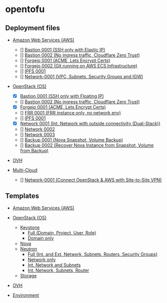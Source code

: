 # opentofu

## Deployment files
- [Amazon Web Services (AWS)](/aws-deploy/)
    - [] [Bastion 0001 (SSH only with Elastic IP)](/aws-deploy/bastion-0001/)
    - [] [Bastion 0002 (No ingress traffic, Cloudflare Zero Trust)](/aws-deploy/bastion-0002/)
    - [] [Forgejo 0001 (ACME, Lets Encrypt Certs)](/aws-deploy/forgejo-0001/)
    - [] [Forgejo 0002 (Git running on AWS ECS Infrastructure)](/aws-deploy/forgejo-0002/)
    - [] [IPFS 0001](/aws-deploy/ipfs-0001/)
    - [] [Network-0001 (VPC, Subnets, Security Groups and IGW)](/aws-deploy/network-0001/)

- [OpenStack (OS)](/os-deploy/)
    - [x] [Bastion 0001 (SSH only with Floating IP)](/os-deploy/bastion-0001/)
    - [] [Bastion 0002 (No ingress traffic, Cloudflare Zero Trust)](/os-deploy/bastion-0002/)
    - [x] [Forgejo 0001 (ACME, Lets Encrypt Certs)](/os-deploy/forgejo-0001/)
    - [] [FRR 0001 (FRR instance only, no network env)](/os-deploy/frr-0001/)
    - [] [IPFS 0001](/os-deploy/ipfs-0001/)
    - [x] [Network 0001 (Int. Network with outside connectivity (Dual-Stack))](/os-deploy/network-0001/)
    - [] [Network 0002](/os-deploy/network-0002/)
    - [] [Network 0003](/os-deploy/network-0003/)
    - [] [Backup 0001 (Nova Snapshot, Volume Backup)](/os-deploy/backup-0001/)
    - [] [Backup 0002 (Recover Nova Instance from Snapshot, Volume from Backup)](/os-deploy/backup-0002/)
- [OVH](/ovh-deploy/)
- [Multi-Cloud](/multicloud-deploy/)
    - [] [Network-0001 (Connect OpenStack & AWS with Site-to-Site VPN)](/multicloud-deploy/network-0001/)

## Templates
- [Amazon Web Services (AWS)](/templates/aws/)
- [OpenStack (OS)](/templates/openstack/)
    - [Keystone](/templates/openstack/iam/)
        - [Full (Domain, Project, User, Role)](/templates/openstack/iam/full/)
        - [Domain only](/templates/openstack/iam/domain-only/)
    - [Nova](/templates/openstack/compute/)
    - [Neutron](/templates/openstack/networking/)
        - [Full (Int. and Ext. Network, Subnets, Routers, Security Groups)](/templates/openstack/networking/full/)
        - [Network only](/templates/openstack/networking/network-only/)
        - [Int. Network and Subnets](/templates/openstack/networking/int-net-subnet/)
        - [Int. Network, Subnets, Router](/templates/openstack/networking/int-net-subnet-extcon/)
    - [Storage](/templates/openstack/storage/)


- [OVH](/templates/ovh/)
- [Environment](/templates/env/)